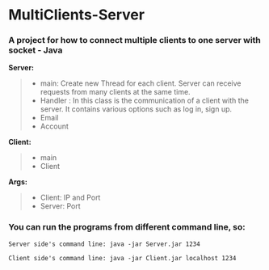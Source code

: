 # MultiClients-Server

### A project for how to connect multiple clients to one server with socket - Java

**Server:** 
> - main: Create new Thread for each client. Server can receive requests from many clients at the same time. 
> - Handler : In this class is the communication of a client with the server. It contains various options such as    log in, sign up.
> - Email 
> - Account 

**Client:** 
> - main 
> - Client 

**Args:**
> - Client: IP and Port 
> - Server: Port
    
### You can run the programs from different command line, so:

    Server side's command line: java -jar Server.jar 1234

    Client side's command line: java -jar Client.jar localhost 1234
